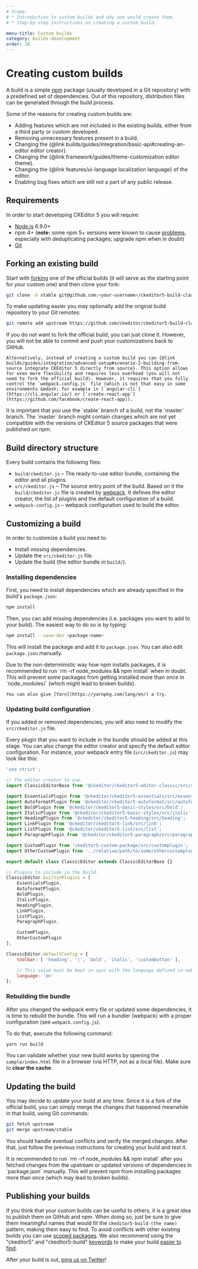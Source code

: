```yaml
---
# Scope:
# * Introduction to custom builds and why one would create them.
# * Step-by-step instructions on creating a custom build.

menu-title: Custom builds
category: builds-development
order: 10
---
```


# Creating custom builds

A build is a simple [npm](https://www.npmjs.com) package (usually developed in a Git repository) with a predefined set of dependencies. Out of this repository, distribution files can be generated through the build process.

Some of the reasons for creating custom builds are:

* Adding features which are not included in the existing builds, either from a third party or custom developed.
* Removing unnecessary features present in a build.
* Changing the {@link builds/guides/integration/basic-api#creating-an-editor editor creator}.
* Changing the {@link framework/guides/theme-customization editor theme}.
* Changing the {@link features/ui-language localization language} of the editor.
* Enabling bug fixes which are still not a part of any public release.

## Requirements

In order to start developing CKEditor 5 you will require:

* [Node.js](https://nodejs.org/en/) 6.9.0+
* npm 4+ (**note:** some npm 5+ versions were known to cause [problems](https://github.com/npm/npm/issues/16991), especially with deduplicating packages; upgrade npm when in doubt)
* [Git](https://git-scm.com/)

## Forking an existing build

Start with [forking](https://help.github.com/articles/fork-a-repo/) one of the official builds (it will serve as the starting point for your custom one) and then clone your fork:

```bash
git clone -b stable git@github.com:<your-username>/ckeditor5-build-classic.git
```

To make updating easier you may optionally add the original build repository to your Git remotes:

```bash
git remote add upstream https://github.com/ckeditor/ckeditor5-build-classic.git
```

<info-box hint>
	If you do not want to fork the official build, you can just clone it. However, you will not be able to commit and push your customizations back to GitHub.

	Alternatively, instead of creating a custom build you can {@link builds/guides/integration/advanced-setup#scenario-2-building-from-source integrate CKEditor 5 directly from source}. This option allows for even more flexibility and requires less overhead (you will not need to fork the official build). However, it requires that you fully control the `webpack.config.js` file (which is not that easy in some environments &mdash; for example in [`angular-cli`](https://cli.angular.io/) or [`create-react-app`](https://github.com/facebook/create-react-app)).
</info-box>

<info-box warning>
	It is important that you use the `stable` branch of a build, not the `master` branch. The `master` branch might contain changes which are not yet compatible with the versions of CKEditor 5 source packages that were published on npm.
</info-box>

## Build directory structure

Every build contains the following files:

* `build/ckeditor.js` &ndash; The ready-to-use editor bundle, containing the editor and all plugins.
* `src/ckeditor.js` &ndash; The source entry point of the build. Based on it the `build/ckeditor.js` file is created by [webpack](https://webpack.js.org). It defines the editor creator, the list of plugins and the default configuration of a build.
* `webpack-config.js` &ndash; webpack configuration used to build the editor.

## Customizing a build

In order to customize a build you need to:

* Install missing dependencies.
* Update the `src/ckeditor.js` file.
* Update the build (the editor bundle in `build/`).

### Installing dependencies

First, you need to install dependencies which are already specified in the build's `package.json`:

```bash
npm install
```

Then, you can add missing dependencies (i.e. packages you want to add to your build). The easiest way to do so is by typing:

```bash
npm install --save-dev <package-name>
```

This will install the package and add it to `package.json`. You can also edit `package.json` manually.

<info-box hint>
	Due to the non-deterministic way how npm installs packages, it is recommended to run `rm -rf node_modules && npm install` when in doubt. This will prevent some packages from getting installed more than once in `node_modules/` (which might lead to broken builds).

	You can also give [Yarn](https://yarnpkg.com/lang/en/) a try.
</info-box>

### Updating build configuration

If you added or removed dependencies, you will also need to modify the `src/ckeditor.js` file.

Every plugin that you want to include in the bundle should be added at this stage. You can also change the editor creator and specify the default editor configuration. For instance, your webpack entry file (`src/ckeditor.js`) may look like this:

```js
'use strict';

// The editor creator to use.
import ClassicEditorBase from '@ckeditor/ckeditor5-editor-classic/src/classiceditor';

import EssentialsPlugin from '@ckeditor/ckeditor5-essentials/src/essentials';
import AutoformatPlugin from '@ckeditor/ckeditor5-autoformat/src/autoformat';
import BoldPlugin from '@ckeditor/ckeditor5-basic-styles/src/bold';
import ItalicPlugin from '@ckeditor/ckeditor5-basic-styles/src/italic';
import HeadingPlugin from '@ckeditor/ckeditor5-heading/src/heading';
import LinkPlugin from '@ckeditor/ckeditor5-link/src/link';
import ListPlugin from '@ckeditor/ckeditor5-list/src/list';
import ParagraphPlugin from '@ckeditor/ckeditor5-paragraph/src/paragraph';

import CustomPlugin from 'ckeditor5-custom-package/src/customplugin';
import OtherCustomPlugin from '../relative/path/to/some/othercustomplugin';

export default class ClassicEditor extends ClassicEditorBase {}

// Plugins to include in the build.
ClassicEditor.builtinPlugins = [
	EssentialsPlugin,
	AutoformatPlugin,
	BoldPlugin,
	ItalicPlugin,
	HeadingPlugin,
	LinkPlugin,
	ListPlugin,
	ParagraphPlugin,

	CustomPlugin,
	OtherCustomPlugin
];

ClassicEditor.defaultConfig = {
	toolbar: [ 'heading', '|', 'bold', 'italic', 'custombutton' ],

	// This value must be kept in sync with the language defined in webpack.config.js.
	language: 'en'
};
```

### Rebuilding the bundle

After you changed the webpack entry file or updated some dependencies, it is time to rebuild the bundle. This will run a bundler (webpack) with a proper configuration (see `webpack.config.js`).

To do that, execute the following command:

```bash
yarn run build
```

You can validate whether your new build works by opening the `sample/index.html` file in a browser (via HTTP, not as a local file). Make sure to **clear the cache**.

## Updating the build

You may decide to update your build at any time. Since it is a fork of the official build, you can simply merge the changes that happened meanwhile in that build, using Git commands:

```bash
git fetch upstream
git merge upstream/stable
```

You should handle eventual conflicts and verify the merged changes. After that, just follow the previous instructions for creating your build and test it.

<info-box hint>
	It is recommended to run `rm -rf node_modules && npm install` after you fetched changes from the upstream or updated versions of dependencies in `package.json` manually. This will prevent npm from installing packages more than once (which may lead to broken builds).
</info-box>

## Publishing your builds

If you think that your custom builds can be useful to others, it is a great idea to publish them on GitHub and npm. When doing so, just be sure to give them meaningful names that would fit the `ckeditor5-build-(the name)` pattern, making them easy to find. To avoid conflicts with other existing builds you can use [scoped packages](https://docs.npmjs.com/misc/scope). We also recommend using the "ckeditor5" and "ckeditor5-build" [keywords](https://docs.npmjs.com/files/package.json#keywords) to make your build [easier to find](https://www.npmjs.com/search?q=keywords:ckeditor5-build&page=1&ranking=optimal).

After your build is out, [ping us on Twitter](https://twitter.com/ckeditor)!
